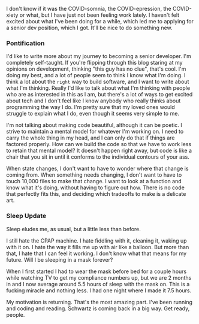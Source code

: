 I don't know if it was the COVID-somnia, the COVID-epression, the COVID-xiety or what, but I have just not been feeling work lately. I haven't felt excited about what I've been doing for a while, which led me to applying for a senior dev position, which I got. It'll be nice to do something new.


### Pontification 

I'd like to write more about my journey to becoming a senior developer. I'm completely self-taught. If you're flipping through this blog staring at my opinions on development, thinking "this guy has no clue", that's cool. I'm doing my best, and a lot of people seem to think I know what I'm doing. I think a lot about the `right` way to build software, and I want to write about what I'm thinking. Really I'd like to talk about what I'm thinking with people who are as interested in this as I am, but there's a lot of ways to get excited about tech and I don't feel like I know anybody who really thinks about programming the way I do. I'm pretty sure that my loved ones would struggle to explain what I do, even though it seems very simple to me.

I'm not talking about making code beautiful, although it can be poetic. I strive to maintain a mental model for whatever I'm working on. I need to carry the whole thing in my head, and I can only do that if things are factored properly. How can we build the code so that we have to work less to retain that mental model? It doesn't happen right away, but code is like a chair that you sit in until it conforms to the individual contours of your ass.

When state changes, I don't want to have to wonder where that change is coming from. When something needs changing, I don't want to have to touch 10,000 files to make that change. I want to look at a function and know what it's doing, without having to figure out how. There is no code that perfectly fits this, and deciding which tradeoffs to make is a delicate art.

### Sleep Update

Sleep eludes me, as usual, but a little less than before.

I still hate the CPAP machine. I hate fiddling with it, cleaning it, waking up with it on. I hate the way it fills me up with air like a balloon. But more than that, I hate that I can feel it working. I don't know what that means for my future. Will I be sleeping in a mask forever? 

When I first started I had to wear the mask before bed for a couple hours while watching TV to get my compliance numbers up, but we are 2 months in and I now average around 5.5 hours of sleep with the mask on. This is a fucking miracle and nothing less. I had one night where I made it 7.5 hours. 

My motivation is returning. That's the most amazing part. I've been running and coding and reading. Schwartz is coming back in a big way. Get ready, people.